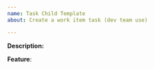 ```yaml
---
name: Task Child Template
about: Create a work item task (dev team use)

---
```


**Description:**

**Feature**: <feature issue here>

